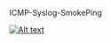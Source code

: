 ICMP-Syslog-SmokePing

[![Alt text](https://img.youtube.com/vi/z3GTJb2Udr0/0.jpg)](https://www.youtube.com/watch?v=z3GTJb2Udr0)
